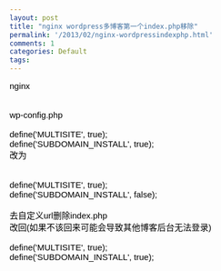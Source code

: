 ```yaml
---
layout: post
title: "nginx wordpress多博客第一个index.php移除"
permalink: '/2013/02/nginx-wordpressindexphp.html'
comments: 1
categories: Default
tags: 
---
```

<div dir="ltr"><b id="internal-source-marker_0.8870383156463504" style="color:rgb(0,0,0);font-family:Arial;font-size:15px;text-indent:275px;font-weight:normal"><span style="background-color:transparent;vertical-align:baseline;white-space:pre-wrap">nginx</span><br/> <span style="background-color:transparent;vertical-align:baseline;white-space:pre-wrap"></span><br/><br/>wp-config.php</b><div><b style="color:rgb(0,0,0);font-family:Arial;font-size:15px;text-indent:275px;font-weight:normal"><br/> <span style="background-color:transparent;vertical-align:baseline;white-space:pre-wrap">define('MULTISITE', true);</span><br/><span style="background-color:transparent;vertical-align:baseline;white-space:pre-wrap">define('SUBDOMAIN_INSTALL', true);</span><br/> <span style="background-color:transparent;vertical-align:baseline;white-space:pre-wrap">改为</span><br/><span style="background-color:transparent;vertical-align:baseline;white-space:pre-wrap"></span><br/><span style="background-color:transparent;vertical-align:baseline;white-space:pre-wrap"></span><br/> <span style="background-color:transparent;vertical-align:baseline;white-space:pre-wrap">define('MULTISITE', true);</span><br/><span style="background-color:transparent;vertical-align:baseline;white-space:pre-wrap">define('SUBDOMAIN_INSTALL', false);</span><br/> <span style="background-color:transparent;vertical-align:baseline;white-space:pre-wrap"></span><br/><span style="background-color:transparent;vertical-align:baseline;white-space:pre-wrap">去自定义url删除index.php</span><br/><span style="background-color:transparent;vertical-align:baseline;white-space:pre-wrap">改回(如果不该回来可能会导致其他博客后台无法登录)</span><br/> <span style="background-color:transparent;vertical-align:baseline;white-space:pre-wrap"></span><br/><span style="background-color:transparent;vertical-align:baseline;white-space:pre-wrap">define('MULTISITE', true);</span><br/> <span style="background-color:transparent;vertical-align:baseline;white-space:pre-wrap">define('SUBDOMAIN_INSTALL', true);</span><br/><span style="background-color:transparent;vertical-align:baseline;white-space:pre-wrap"></span><br/> </b></div></div>
